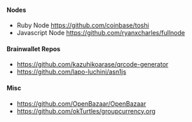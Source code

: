 

#### Nodes

* Ruby Node
https://github.com/coinbase/toshi
* Javascript Node
https://github.com/ryanxcharles/fullnode

#### Brainwallet Repos

* https://github.com/kazuhikoarase/qrcode-generator
* https://github.com/lapo-luchini/asn1js

#### Misc

* https://github.com/OpenBazaar/OpenBazaar
* https://github.com/okTurtles/groupcurrency.org
